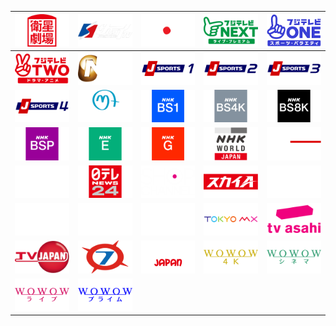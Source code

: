 | ![](https://raw.githubusercontent.com/RevGear/logo/master/Countries/JP/EiseiGekijo.png) | ![](https://raw.githubusercontent.com/RevGear/logo/master/Countries/JP/FightingTVSamurai.png) | ![](https://raw.githubusercontent.com/RevGear/logo/master/Countries/JP/FujiTV.png) | ![](https://raw.githubusercontent.com/RevGear/logo/master/Countries/JP/FujiTVNext.png) | ![](https://raw.githubusercontent.com/RevGear/logo/master/Countries/JP/FujiTVOne.png) | 
|:---:|:---:|:---:|:---:|:---:| 
| ![](https://raw.githubusercontent.com/RevGear/logo/master/Countries/JP/FujiTVTwo.png) | ![](https://raw.githubusercontent.com/RevGear/logo/master/Countries/JP/GolfNetwork.png) | ![](https://raw.githubusercontent.com/RevGear/logo/master/Countries/JP/JSports1.png) | ![](https://raw.githubusercontent.com/RevGear/logo/master/Countries/JP/JSports2.png) | ![](https://raw.githubusercontent.com/RevGear/logo/master/Countries/JP/JSports3.png) | 
| ![](https://raw.githubusercontent.com/RevGear/logo/master/Countries/JP/JSports4.png) | ![](https://raw.githubusercontent.com/RevGear/logo/master/Countries/JP/MoviePlus.png) | ![](https://raw.githubusercontent.com/RevGear/logo/master/Countries/JP/NHKBS1.png) | ![](https://raw.githubusercontent.com/RevGear/logo/master/Countries/JP/NHKBS4K.png) | ![](https://raw.githubusercontent.com/RevGear/logo/master/Countries/JP/NHKBS8K.png) | 
| ![](https://raw.githubusercontent.com/RevGear/logo/master/Countries/JP/NHKBSPremium.png) | ![](https://raw.githubusercontent.com/RevGear/logo/master/Countries/JP/NHKEducational.png) | ![](https://raw.githubusercontent.com/RevGear/logo/master/Countries/JP/NHKGeneral.png) | ![](https://raw.githubusercontent.com/RevGear/logo/master/Countries/JP/NHKWorldJapan.png) | ![](https://raw.githubusercontent.com/RevGear/logo/master/Countries/JP/NHKWorldPremium.png) | 
| ![](https://raw.githubusercontent.com/RevGear/logo/master/Countries/JP/NipponTV.png) | ![](https://raw.githubusercontent.com/RevGear/logo/master/Countries/JP/NTVNews24.png) | ![](https://raw.githubusercontent.com/RevGear/logo/master/Countries/JP/ShopChannel.png) | ![](https://raw.githubusercontent.com/RevGear/logo/master/Countries/JP/SkyA.png) | ![](https://raw.githubusercontent.com/RevGear/logo/master/Countries/JP/StarBS10.png) | 
| ![](https://raw.githubusercontent.com/RevGear/logo/master/Countries/JP/StarChannel1.png) | ![](https://raw.githubusercontent.com/RevGear/logo/master/Countries/JP/StarChannel2.png) | ![](https://raw.githubusercontent.com/RevGear/logo/master/Countries/JP/StarChannel3.png) | ![](https://raw.githubusercontent.com/RevGear/logo/master/Countries/JP/TokyoMX.png) | ![](https://raw.githubusercontent.com/RevGear/logo/master/Countries/JP/TVAsahi.png) | 
| ![](https://raw.githubusercontent.com/RevGear/logo/master/Countries/JP/TVJapan.png) | ![](https://raw.githubusercontent.com/RevGear/logo/master/Countries/JP/TVOsaka.png) | ![](https://raw.githubusercontent.com/RevGear/logo/master/Countries/JP/WakuWakuJapan.png) | ![](https://raw.githubusercontent.com/RevGear/logo/master/Countries/JP/Wowow4K.png) | ![](https://raw.githubusercontent.com/RevGear/logo/master/Countries/JP/WOWOWCinema.png) | 
| ![](https://raw.githubusercontent.com/RevGear/logo/master/Countries/JP/WOWOWLive.png) | ![](https://raw.githubusercontent.com/RevGear/logo/master/Countries/JP/WOWOWPrime.png)  | 
